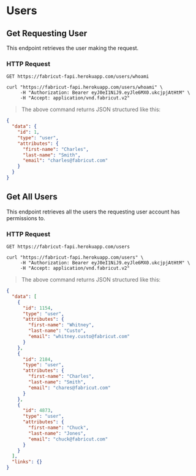 # Users

## Get Requesting User

This endpoint retrieves the user making the request.

### HTTP Request

`GET https://fabricut-fapi.herokuapp.com/users/whoami`

```shell
curl "https://fabricut-fapi.herokuapp.com/users/whoami" \
     -H "Authorization: Bearer eyJ0eI1NiJ9.eyJle6MX0.ukcjpjAtHtM" \
     -H "Accept: application/vnd.fabricut.v2"
```

> The above command returns JSON structured like this:

```json
{
  "data": {
    "id": 1,
    "type": "user",
    "attributes": {
      "first-name": "Charles",
      "last-name": "Smith",
      "email": "charles@fabricut.com"
    }
  }
}
```

## Get All Users

This endpoint retrieves all the users the requesting user account has permissions to.

### HTTP Request

`GET https://fabricut-fapi.herokuapp.com/users`

```shell
curl "https://fabricut-fapi.herokuapp.com/users" \
     -H "Authorization: Bearer eyJ0eI1NiJ9.eyJle6MX0.ukcjpjAtHtM" \
     -H "Accept: application/vnd.fabricut.v2"
```

> The above command returns JSON structured like this:

```json
{
  "data": [
    {
      "id": 1154,
      "type": "user",
      "attributes": {
        "first-name": "Whitney",
        "last-name": "Custo",
        "email": "whitney.custo@fabricut.com"
      }
    },
    {
      "id": 2184,
      "type": "user",
      "attributes": {
        "first-name": "Charles",
        "last-name": "Smith",
        "email": "chares@fabricut.com"
      }
    },
    {
      "id": 4873,
      "type": "user",
      "attributes": {
        "first-name": "Chuck",
        "last-name": "Jones",
        "email": "chuck@fabricut.com"
      }
    }
  ],
  "links": {}
}
```
